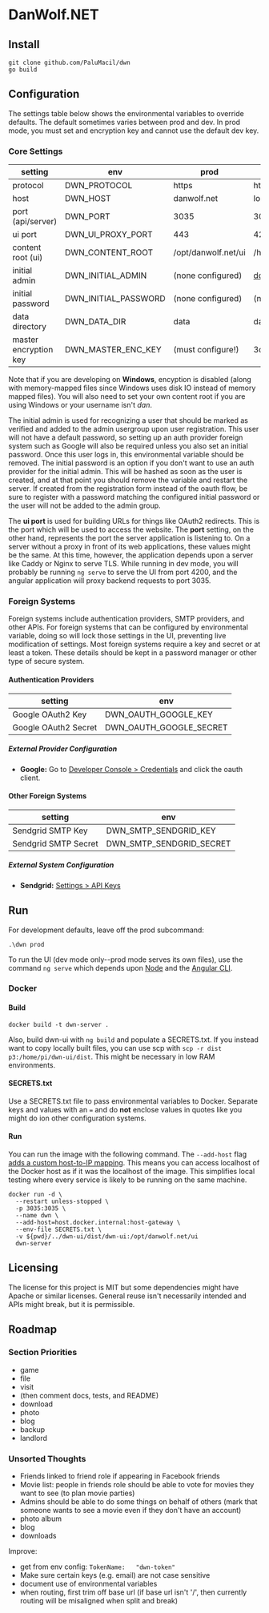 # DanWolf.NET

## Install

```
git clone github.com/PaluMacil/dwn
go build
```

## Configuration

The settings table below shows the environmental variables to override 
defaults. The default sometimes varies between prod and dev. In prod mode, 
you must set and encryption key and cannot use the default dev key.

### Core Settings

| setting               | env                  | prod                 | dev                              |
|-----------------------|----------------------|----------------------|----------------------------------|
| protocol              | DWN_PROTOCOL         | https                | http                             |
| host                  | DWN_HOST             | danwolf.net          | localhost                        |
| port (api/server)     | DWN_PORT             | 3035                 | 3035                             |
| ui port               | DWN_UI_PROXY_PORT    | 443                  | 4200                             |
| content root (ui)     | DWN_CONTENT_ROOT     | /opt/danwolf.net/ui  | /home/dan/repos/dwn-ui/dist      |
| initial admin         | DWN_INITIAL_ADMIN    | (none configured)    | dcwolf@gmail.com                 |
| initial password      | DWN_INITIAL_PASSWORD | (none configured)    | (none configured)                |
| data directory        | DWN_DATA_DIR         | data                 | data                             |
| master encryption key | DWN_MASTER_ENC_KEY   | (must configure!)    | 3d17618d4297f83665b32e28f9b1c23d |

Note that if you are developing on **Windows**, encyption is disabled (along with memory-mapped files since Windows uses 
disk IO instead of memory mapped files). You will also need to set your own content root if you are using Windows or 
your username isn't *dan*.

The initial admin is used for recognizing a user that should be marked as verified and added to the admin usergroup upon 
user registration. This user will not have a default password, so setting up an auth provider foreign system such as 
Google will also be required unless you also set an initial password. Once this user logs in, this environmental 
variable should be removed. The initial password is an option if you don't want to use an auth provider for the initial 
admin. This will be hashed as soon as the user is created, and at that point you should remove the variable and restart 
the server. If created from the registration form instead of the oauth flow, be sure to register with a password 
matching the configured initial password or the user will not be added to the admin group. 

The **ui port** is used for building URLs for things like OAuth2 redirects. This is the port which will be used to 
access the website. The **port** setting, on the other hand, represents the port the server application is listening to. 
On a server without a proxy in front of its web applications, these values might be the same. At this time, however, the 
application depends upon a server like Caddy or Nginx to serve TLS. While running in dev mode, you will probably be 
running `ng serve` to serve the UI from port 4200, and the angular application will proxy backend requests to port 3035.

### Foreign Systems

Foreign systems include authentication providers, SMTP providers, and other APIs. For foreign systems that can be configured 
by environmental variable, doing so will lock those settings in the UI, preventing live modification of settings. Most 
foreign systems require a key and secret or at least a token. These details should be kept in 
a password manager or other type of secure system.

#### Authentication Providers

| setting              | env                     |
|----------------------|-------------------------|
| Google OAuth2 Key    | DWN_OAUTH_GOOGLE_KEY    |
| Google OAuth2 Secret | DWN_OAUTH_GOOGLE_SECRET |

##### External Provider Configuration

- **Google:** Go to [Developer Console > Credentials](https://console.developers.google.com/apis/credentials) and click 
the oauth client.

#### Other Foreign Systems

| setting              | env                      |
|----------------------|--------------------------|
| Sendgrid SMTP Key    | DWN_SMTP_SENDGRID_KEY    |
| Sendgrid SMTP Secret | DWN_SMTP_SENDGRID_SECRET |

##### External System Configuration

- **Sendgrid:** [Settings > API Keys](https://app.sendgrid.com/settings/api_keys)

## Run

For development defaults, leave off the prod subcommand:

```
.\dwn prod
```

To run the UI (dev mode only--prod mode serves its own files), use the command `ng serve` which depends upon 
[Node](https://nodejs.org/) and the [Angular CLI](https://angular.io/).

### Docker

#### Build
```
docker build -t dwn-server .
```
Also, build dwn-ui with `ng build` and populate a SECRETS.txt. If you instead want to copy locally built files, you can
use scp with `scp -r dist p3:/home/pi/dwn-ui/dist`. This might be necessary in low RAM environments.

#### SECRETS.txt

Use a SECRETS.txt file to pass environmental variables to Docker. Separate keys and values with an `=` and do **not** 
enclose values in quotes like you might do ion other configuration systems.

#### Run
You can run the image with the following command. The `--add-host` flag [adds a custom host-to-IP mapping](https://docs.docker.com/engine/reference/commandline/run/#add-entries-to-container-hosts-file---add-host).
This means you can access localhost of the Docker host as if it was the localhost of the image. This simplifies local 
testing where every service is likely to be running on the same machine.
```
docker run -d \
  --restart unless-stopped \
  -p 3035:3035 \
  --name dwn \
  --add-host=host.docker.internal:host-gateway \
  --env-file SECRETS.txt \
  -v ${pwd}/../dwn-ui/dist/dwn-ui:/opt/danwolf.net/ui
  dwn-server
```

## Licensing

The license for this project is MIT but some dependencies might have Apache or similar licenses. General reuse isn't necessarily intended and APIs might break, but it is permissible.

## Roadmap

### Section Priorities
- game
- file
- visit
- (then comment docs, tests, and README)
- download
- photo
- blog
- backup
- landlord

### Unsorted Thoughts 
- Friends linked to friend role if appearing in Facebook friends
- Movie list: people in friends role should be able to vote for movies they want to see (to plan movie parties)
- Admins should be able to do some things on behalf of others (mark that someone wants to see a movie even if they don't have an account)
- photo album
- blog
- downloads

Improve:
- get from env config: `TokenName:   "dwn-token"`
- Make sure certain keys (e.g. email) are not case sensitive
- document use of environmental variables
- when routing, first trim off base url (if base url isn't '/', then currently routing will be misaligned when split and break)
